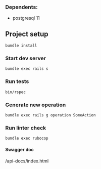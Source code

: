 ###  Dependents:
+ postgresql 11

## Project setup
```
bundle install
```

### Start dev server
```
bundle exec rails s
```

### Run tests
```
bin/rspec
```

### Generate new operation
```
bundle exec rails g operation SomeAction
```

### Run linter check
```
bundle exec rubocop
```

#### Swagger doc

/api-docs/index.html
